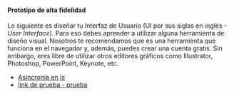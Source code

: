 
#### Prototipo de alta fidelidad

Lo siguiente es diseñar tu Interfaz de Usuario (UI por sus siglas en inglés -
_User Interface_). Para eso debes aprender a utilizar alguna herramienta de
diseño visual. Nosotros te recomendamos que es
una herramienta que funciona en el navegador y, además, puedes crear una cuenta
gratis. Sin embargo, eres libre de utilizar otros editores gráficos como
Illustrator, Photoshop, PowerPoint, Keynote, etc.
- [Asíncronía en js](https://carlosazaustre.com/manejando-la-asincronia-en-javascript/)
- [link de prueba - prueba](https://www.youtube.com/watchtt)
